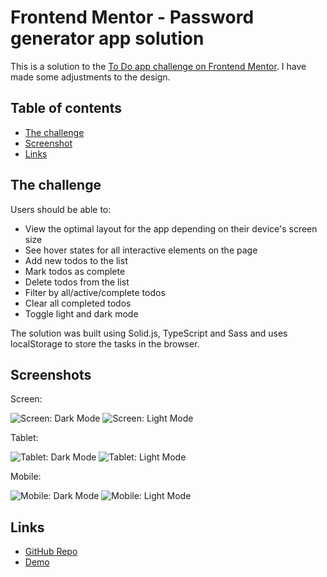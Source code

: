 # Frontend Mentor - Password generator app solution

This is a solution to the [To Do app challenge on Frontend Mentor](https://www.frontendmentor.io/challenges/todo-app-Su1_KokOW). I have made some adjustments to the design.

## Table of contents

- [The challenge](#the-challenge)
- [Screenshot](#screenshot)
- [Links](#links)

## The challenge

Users should be able to:

- View the optimal layout for the app depending on their device's screen size
- See hover states for all interactive elements on the page
- Add new todos to the list
- Mark todos as complete
- Delete todos from the list
- Filter by all/active/complete todos
- Clear all completed todos
- Toggle light and dark mode

The solution was built using Solid.js, TypeScript and Sass and uses localStorage to store the tasks in the browser.

## Screenshots

Screen:

![Screen: Dark Mode](./src/assets/screenshots/desktop-dark.png)
![Screen: Light Mode](./src/assets/screenshots/desktop-light.png)

Tablet:

![Tablet: Dark Mode](./src/assets/screenshots/tablet-dark.png)
![Tablet: Light Mode](./src/assets/screenshots/tablet-light.png)

Mobile:

![Mobile: Dark Mode](./src/assets/screenshots/mobile-dark.png)
![Mobile: Light Mode](./src/assets/screenshots/mobile-light.png)

## Links

- [GitHub Repo](https://github.com/ursasimenc/Solid-ToDo)
- [Demo](https://solid-todo-us.netlify.app)
